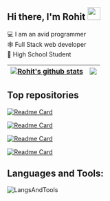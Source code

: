 ## Hi there, I'm Rohit  <img src="https://raw.githubusercontent.com/iampavangandhi/iampavangandhi/master/gifs/Hi.gif" width="30px">

💻 I am an avid programmer
<br>
🕸️ Full Stack web developer
<br>
🏫 High School Student


| <a href="https://github.com/anuraghazra/github-readme-stats"><img align="center" src="https://github-readme-stats.vercel.app/api?username=Ninjagor&theme=github_dark&hide=contribs,issues&show_icons=true&hide_border=true&hide_rank=true" alt="Rohit's github stats" /></a> | <a href="https://github.com/anuraghazra/github-readme-stats"><img align="center" src="https://github-readme-stats.vercel.app/api/top-langs/?username=Ninjagor&theme=github_dark&layout=compact&hide_border=true" /></a> |
| ------------- | ------------- |

## Top repositories
[![Readme Card](https://github-readme-stats.vercel.app/api/pin/?username=Ninjagor&repo=rge.js&theme=github_dark&hide_border=false)](https://github.com/Ninjagor/rge.js)

[![Readme Card](https://github-readme-stats.vercel.app/api/pin/?username=bpa-gamedaygrill&repo=bpa-gamedaygrill-csw2&theme=github_dark&hide_border=false)](https://github.com/bpa-gamedaygrill/bpa-gamedaygrill-csw2)

[![Readme Card](https://github-readme-stats.vercel.app/api/pin/?username=bpa-instrumentality&repo=bpa-instrumentality.github.io&theme=github_dark&hide_border=false)](https://github.com/bpa-instrumentality/bpa-instrumentality.github.io)

[![Readme Card](https://github-readme-stats.vercel.app/api/pin/?username=Ninjagor&repo=cs-final-project-server&theme=github_dark&hide_border=false)](https://github.com/Ninjagor/cs-final-project-server)

## Languages and Tools:

![LangsAndTools](https://skillicons.dev/icons?i=ts,js,rust,c,cpp,python,nextjs,react,nestjs,prisma,postgres,mysql,sqlite,redux,nodejs,redis,tailwind,wasm,express,arch,vim,nginx,gtk,git,cmake,docker,tauri,bash,postman)
